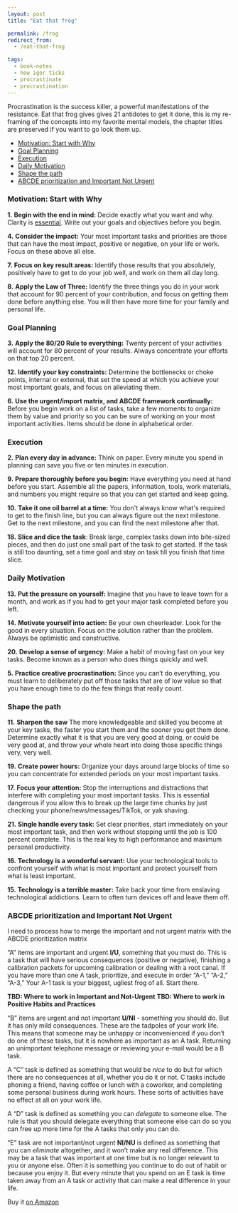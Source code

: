 ```yaml
---
layout: post
title: "Eat that frog"

permalink: /frog
redirect_from:
  - /eat-that-frog

tags:
  - book-notes
  - how igor ticks
  - procrastinate
  - procrastination
---
```


Procrastination is the success killer, a powerful manifestations of the resistance. Eat that frog gives gives 21 antidotes to get it done, this is my re-framing of the concepts into my favorite mental models, the chapter titles are preserved if you want to go look them up.

<!-- prettier-ignore-start -->
<!-- vim-markdown-toc GFM -->

- [Motivation: Start with Why](#motivation-start-with-why)
- [Goal Planning](#goal-planning)
- [Execution](#execution)
- [Daily Motivation](#daily-motivation)
- [Shape the path](#shape-the-path)
- [ABCDE prioritization and Important Not Urgent](#abcde-prioritization-and-important-not-urgent)

<!-- vim-markdown-toc -->
<!-- prettier-ignore-end -->

### Motivation: Start with Why

**1.** **Begin with the end in mind:** Decide exactly what you want and why. Clarity is [essential](/essential). Write out your goals and objectives before you begin.

**4.** **Consider the impact:** Your most important tasks and priorities are those that can have the most impact, positive or negative, on your life or work. Focus on these above all else.

**7.** **Focus on key result areas:** Identify those results that you absolutely, positively have to get to do your job well, and work on them all day long.

**8.** **Apply the Law of Three:** Identify the three things you do in your work that account for 90 percent of your contribution, and focus on getting them done before anything else. You will then have more time for your family and personal life.

### Goal Planning

**3.** **Apply the 80/20 Rule to everything:** Twenty percent of your activities will account for 80 percent of your results. Always concentrate your efforts on that top 20 percent.

**12.** **Identify your key constraints:** Determine the bottlenecks or choke points, internal or external, that set the speed at which you achieve your most important goals, and focus on alleviating them.

**6.** **Use the urgent/import matrix, and ABCDE framework continually:** Before you begin work on a list of tasks, take a few moments to organize them by value and priority so you can be sure of working on your most important activities. Items should be done in alphabetical order.

### Execution

**2.** **Plan every day in advance:** Think on paper. Every minute you spend in planning can save you five or ten minutes in execution.

**9.** **Prepare thoroughly before you begin:** Have everything you need at hand before you start. Assemble all the papers, information, tools, work materials, and numbers you might require so that you can get started and keep going.

**10.** **Take it one oil barrel at a time:** You don't always know what's required to get to the finish line, but you can always figure out the next milestone. Get to the next milestone, and you can find the next milestone after that.

**18.** **Slice and dice the task**: Break large, complex tasks down into bite-sized pieces, and then do just one small part of the task to get started. If the task is still too daunting, set a time goal and stay on task till you finish that time slice.

### Daily Motivation

**13.** **Put the pressure on yourself:** Imagine that you have to leave town for a month, and work as if you had to get your major task completed before you left.

**14.** **Motivate yourself into action:** Be your own cheerleader. Look for the good in every situation. Focus on the solution rather than the problem. Always be optimistic and constructive.

**20.** **Develop a sense of urgency:** Make a habit of moving fast on your key tasks. Become known as a person who does things quickly and well.

**5.** **Practice creative procrastination:** Since you can’t do everything, you must learn to deliberately put off those tasks that are of low value so that you have enough time to do the few things that really count.

### Shape the path

**11.** **Sharpen the saw** The more knowledgeable and skilled you become at your key tasks, the faster you start them and the sooner you get them done. Determine exactly what it is that you are very good at doing, or could be very good at, and throw your whole heart into doing those specific things very, very well.

**19.** **Create power hours:** Organize your days around large blocks of time so you can concentrate for extended periods on your most important tasks.

**17.** **Focus your attention:** Stop the interruptions and distractions that interfere with completing your most important tasks. This is essential dangerous if you allow this to break up the large time chunks by just checking your phone/news/messages/TikTok, or yak shaving.

**21.** **Single handle every task:** Set clear priorities, start immediately on your most important task, and then work without stopping until the job is 100 percent complete. This is the real key to high performance and maximum personal productivity.

**16.** **Technology is a wonderful servant:** Use your technological tools to confront yourself with what is most important and protect yourself from what is least important.

**15.** **Technology is a terrible master:** Take back your time from enslaving technological addictions. Learn to often turn devices off and leave them off.

### ABCDE prioritization and Important Not Urgent

I need to process how to merge the important and not urgent matrix with the ABCDE prioritization matrix

“A” items are important and urgent **I/U**, something that you must do. This is a task that will have serious consequences (positive or negative), finishing a calibration packets for upcoming calibration or dealing with a root canal. If you have more than one A task, prioritize, and execute in order “A-1,” “A-2,” “A-3,” Your A-1 task is your biggest, ugliest frog of all. Start there.

**TBD: Where to work in Important and Not-Urgent**
**TBD: Where to work in Positive Habits and Practices**

“B” items are urgent and not important **U/NI** - something you should do. But it has only mild consequences. These are the tadpoles of your work life. This means that someone may be unhappy or inconvenienced if you don’t do one of these tasks, but it is nowhere as important as an A task. Returning an unimportant telephone message or reviewing your e-mail would be a B task.

A “C” task is defined as something that would be _nice_ to do but for which there are no consequences at all, whether you do it or not. C tasks include phoning a friend, having coffee or lunch with a coworker, and completing some personal business during work hours. These sorts of activities have no effect at all on your work life.

A “D” task is defined as something you can _delegate_ to someone else. The rule is that you should delegate everything that someone else can do so you can free up more time for the A tasks that only you can do.

“E” task are not important/not urgent **NI/NU** is defined as something that you can _eliminate_ altogether, and it won’t make any real difference. This may be a task that was important at one time but is no longer relevant to you or anyone else. Often it is something you continue to do out of habit or because you enjoy it. But every minute that you spend on an E task is time taken away from an A task or activity that can make a real difference in your life.

Buy it [on Amazon](https://www.amazon.com/dp/B001AFF25W9)
